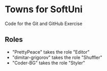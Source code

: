 # Towns for SoftUni

Code for the Git and GitHub Exercise

## Roles

- "PrettyPeace" takes the role "Editor"
- "dimitar-grigorov" takes the role "Shuffler"
- "Coder-BG" takes the role "Styler"
